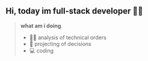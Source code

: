 ## Hi, today im full-stack developer 👨‍💻

> **what am i doing**
> 
> - 👨‍🏫 analysis of technical orders
> - 💼 projecting of decisions
> - 💻 coding
> 

<!--
**NeoRu4/neoru4** is a ✨ _special_ ✨ repository because its `README.md` (this file) appears on your GitHub profile.

Here are some ideas to get you started:

- 🔭 I’m currently working on ...
- 🌱 I’m currently learning ...
- 👯 I’m looking to collaborate on ...
- 🤔 I’m looking for help with ...
- 💬 Ask me about ...
- 📫 How to reach me: ...
- 😄 Pronouns: ...
- ⚡ Fun fact: ...
-->

